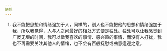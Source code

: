 ```yaml
---
随想
---
```


1. 我不能把思想和情绪强加于人，同样的，别人也不能把他的思想和情绪强加于我，所以我觉得，人与人之间最好的相处方式便是独处。独处可以让我感觉到广袤无垠的时间，我可以做我喜欢的事情、感兴趣的事情，而没有人打扰，我也不再需要关注其他人的情绪，也不会有百般抚慰或曲意逢迎之意。